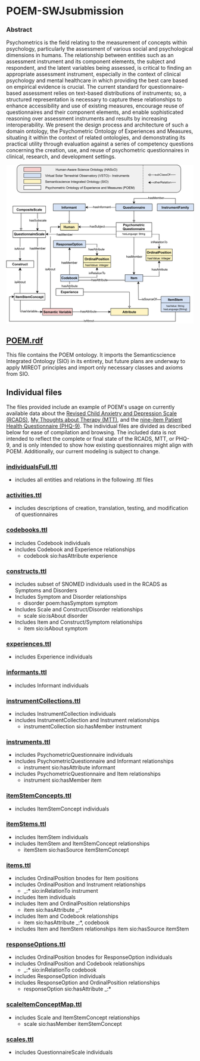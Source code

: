 # POEM-SWJsubmission

### Abstract
Psychometrics is the field relating to the measurement of concepts within psychology, particularly the assessment of
various social and psychological dimensions in humans. The relationship between entities such as an assessment instrument and its component elements, the subject and respondent, and the latent variables being assessed, is critical to finding an appropriate assessment instrument, especially in the context of clinical psychology and mental healthcare in which providing the best care based on empirical evidence is crucial. The current standard for questionnaire-based assessment relies on text-based distributions of instruments; so, a structured representation is necessary to capture these relationships to enhance accessibility and use of existing measures, encourage reuse of questionnaires and their component elements, and enable sophisticated reasoning over assessment instruments and results by increasing interoperability. We present the design process and architecture of such a domain ontology, the Psychometric Ontology of Experiences and Measures, situating it within the context of related ontologies, and demonstrating its practical utility through evaluation against a series of competency questions concerning the creation, use, and reuse of psychometric questionnaires in clinical, research, and development settings.

![](https://raw.githubusercontent.com/tetherless-world/POEM/refs/heads/TGDK_revision/images/UML_vertical_TGDK_revision.png)

## [POEM.rdf](POEM.rdf)
This file contains the POEM ontology. It imports the Semanticscience Integrated Ontology (SIO) in its entirety, but future plans are underway to apply MIREOT principles and import only necessary classes and axioms from SIO.

## Individual files
The files provided include an example of POEM's usage on currently available data about the [Revised Child Anxietry and Depression Scale (RCADS)](https://rcads.ucla.edu/), [My Thoughts about Therapy (MTT)](https://www.childfirst.ucla.edu/resources/), and the [nine-item Patient Health Questionnaire (PHQ-9)](https://www.apa.org/depression-guideline/patient-health-questionnaire.pdf). The individual files are divided as described below for ease of compilation and browsing. The included data is not intended to reflect the complete or final state of the RCADS, MTT, or PHQ-9, and is only intended to show how existing questionnaires might align with POEM. Additionally, our current modeling is subject to change.

### [individualsFull.ttl](individualsFull.ttl)
- includes all entities and relations in the following .ttl files

### [activities.ttl](individuals/activities.ttl) 
- includes descriptions of creation, translation, testing, and modification of questionnaires

### [codebooks.ttl](individuals/codebooks.ttl)
- includes Codebook individuals
- includes Codebook and Experience relationships
  - codebook sio:hasAttribute experience
 
### [constructs.ttl](individuals/constructs.ttl)
- includes subset of SNOMED individuals used in the RCADS as Symptoms and Disorders
- Includes Symptom and Disorder relationships
  - disorder poem:hasSymptom symptom
- Includes Scale and Construct/Disorder relationships
  - scale sio:isAbout disorder
- Includes Item and Construct/Symptom relationships
  - item sio:isAbout symptom

### [experiences.ttl](individuals/experiences.ttl)
- includes Experience individuals

### [informants.ttl](individuals/informants.ttl)
- includes Informant individuals

### [instrumentCollections.ttl](individuals/instrumentCollections.ttl)
- includes InstrumentCollection individuals
- includes InstrumentCollection and Instrument relationships
  - instrumentCollection sio:hasMember instrument

### [instruments.ttl](individuals/instruments.ttl)
- includes PsychometricQuestionnaire individuals
- includes PsychometricQuestionnaire and Informant relationships
  - instrument sio:hasAttribute informant
- includes PsychometricQuestionnaire and Item relationships
  - instrument sio:hasMember item

### [itemStemConcepts.ttl](individuals/itemStemConcepts.ttl)
- includes ItemStemConcept individuals

### [itemStems.ttl](individuals/itemStems.ttl)
- includes ItemStem individuals
- includes ItemStem and ItemStemConcept relationships
  - itemStem sio:hasSource itemStemConcept

### [items.ttl](individuals/items.ttl)
- includes OrdinalPosition bnodes for Item positions
- includes OrdinalPosition and Instrument relationships
  - _:* sio:inRelationTo instrument
- includes Item individuals
- includes Item and OrdinalPosition relationships
  - item sio:hasAttribute _:*
- includes Item and Codebook relationships
  - item sio:hasAttribute _:*, codebook
- includes Item and ItemStem relationships
   item sio:hasSource itemStem

### [responseOptions.ttl](individuals/responseOptions.ttl)
- includes OrdinalPosition bnodes for ResponseOption individuals
- includes OrdinalPosition and Codebook relationships
  - _:* sio:inRelationTo codebook
- includes ResponseOption individuals
- includes ResponseOption and OrdinalPosition relationships
  - responseOption sio:hasAttribute _:*

### [scaleItemConceptMap.ttl](individuals/scaleItemConceptMap.ttl)
- includes Scale and ItemStemConcept relationships
  - scale sio:hasMember itemStemConcept

### [scales.ttl](individuals/scales.ttl)
- includes QuestionnaireScale individuals

